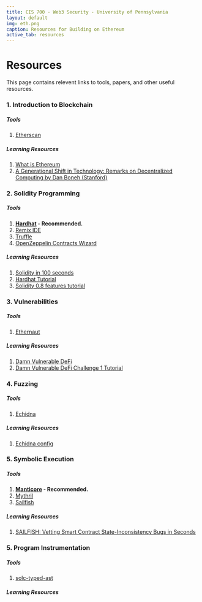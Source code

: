 ```yaml
---
title: CIS 700 - Web3 Security - University of Pennsylvania
layout: default
img: eth.png
caption: Resources for Building on Ethereum
active_tab: resources 
---
```


# Resources 
This page contains relevent links to tools, papers, and other useful resources.


### 1. Introduction to Blockchain 

##### Tools
1. [Etherscan](https://etherscan.io/)

##### Learning Resources
1. [What is Ethereum](https://ethereum.org/en/what-is-ethereum/)
2. [A Generational Shift in Technology: Remarks on Decentralized Computing by Dan Boneh (Stanford)](https://www.youtube.com/watch?v=x551k1YJdDY&ab_channel=DFINITY)


### 2. Solidity Programming

##### Tools
1. **[Hardhat](https://hardhat.org/hardhat-runner/docs/getting-started#overview) - Recommended.** 
2. [Remix IDE](https://remix.ethereum.org/)
3. [Truffle](https://trufflesuite.com/)
4. [OpenZeppelin Contracts Wizard](https://wizard.openzeppelin.com/)

##### Learning Resources
1. [Solidity in 100 seconds](https://www.youtube.com/watch?v=kdvVwGrV7ec&ab_channel=Fireship)
2. [Hardhat Tutorial](https://www.youtube.com/watch?v=9Qpi80dQsGU&ab_channel=EatTheBlocks)
3. [Solidity 0.8 features tutorial](https://www.youtube.com/playlist?list=PLO5VPQH6OWdVQwpQfw9rZ67O6Pjfo6q-p)

### 3. Vulnerabilities

##### Tools
1. [Ethernaut](https://ethernaut.openzeppelin.com/)

##### Learning Resources
1. [Damn Vulnerable DeFi](https://www.damnvulnerabledefi.xyz/)
2. [Damn Vulnerable DeFi Challenge 1 Tutorial](https://www.youtube.com/watch?v=A5s9aez43Co&list=PLO5VPQH6OWdXKPThrch6U0imGdD3pHLXi&ab_channel=SmartContractProgrammer)


### 4. Fuzzing

##### Tools
1. [Echidna](https://github.com/crytic/echidna)

##### Learning Resources
1. [Echidna config](https://github.com/crytic/echidna/wiki/Config)

### 5. Symbolic Execution

##### Tools
1. **[Manticore](https://github.com/trailofbits/manticore) - Recommended.**
2. [Mythril](https://github.com/ConsenSys/mythril)
3. [Sailfish](https://github.com/ucsb-seclab/sailfish)

##### Learning Resources
1. [SAILFISH: Vetting Smart Contract State-Inconsistency Bugs in Seconds](https://arxiv.org/pdf/2104.08638.pdf)

### 5. Program Instrumentation 

##### Tools
1. [solc-typed-ast](https://consensys.github.io/solc-typed-ast/modules.html)

##### Learning Resources

